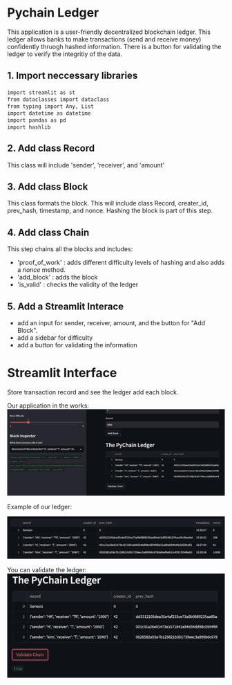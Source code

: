 # Pychain Ledger

This application is a user-friendly decentralized blockchain ledger. This ledger allows banks to make transactions (send and receive money) confidently thruogh hashed information. There is a  button for validating the ledger to verify the integritiy of the data. 




## 1. Import neccessary libraries
```
import streamlit as st
from dataclasses import dataclass
from typing import Any, List
import datetime as datetime
import pandas as pd
import hashlib
```


## 2. Add class **Record**
This class will include 'sender', 'receiver', and 'amount'

## 3. Add class **Block**
This class formats the block. This will include class Record, creater_id, prev_hash, timestamp, and nonce. Hashing the block is part of this step. 

## 4. Add class **Chain**
This step chains all the blocks and includes:
- 'proof_of_work' : adds different difficulty levels of hashing and also adds a *nonce* method.
- 'add_block' : adds the block
- 'is_valid' : checks the validity of the ledger

## 5. Add a Streamlit Interace 
- add an input for sender, receiver, amount, and the button for "Add Block".
- add a sidebar for difficulty
- add a button for validating the information



# Streamlit Interface
Store transaction record and see the ledger add each block. 

Our application in the works: 
![Application in the works](https://raw.githubusercontent.com/halamkim/challenge_18/main/Application.png
)

Example of our ledger:

![Example of ledger](https://raw.githubusercontent.com/halamkim/challenge_18/main/Ledger%20Example.png)


You can validate the ledger:
![Validating](https://raw.githubusercontent.com/halamkim/challenge_18/main/Validation.png)


